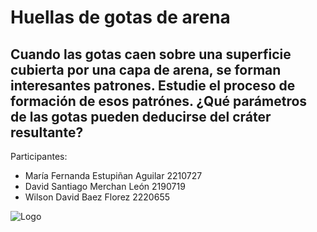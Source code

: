 
# Huellas de gotas de arena

Cuando las gotas caen sobre una superficie cubierta por una capa de arena, se forman interesantes patrones. Estudie el proceso de formación de esos patrónes. ¿Qué parámetros de las gotas pueden deducirse del cráter resultante?
---
Participantes:
- María Fernanda Estupiñan Aguilar 2210727
- David Santiago Merchan León 2190719
- Wilson David Baez Florez 2220655

![Logo](https://i.pinimg.com/736x/cf/8b/13/cf8b137fe90167a56ef1ef7fdc6b0a76.jpg
)

